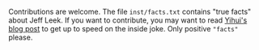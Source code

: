 Contributions are welcome. The file `inst/facts.txt` contains "true facts" about Jeff Leek. If you want to contribute, you may want to read [Yihui's blog post](https://yihui.name/en/2017/04/jeff-leek-facts/) to get up to speed on the inside joke. Only positive `"facts"` please.
